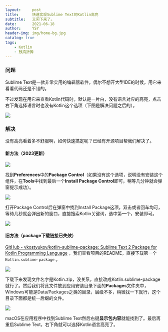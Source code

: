 ```yaml
---
layout:     post
title:      快速实现Sublime Text的Kotlin高亮
subtitle:   又闲下来了。
date:       2021-06-18
author:     YSY
header-img: img/home-bg.jpg
catalog: true
tags:
    - Kotlin
    - 鼓捣折腾
---
```


### 问题

Sublime Text是一款非常实用的编辑器软件，偶尔不想开大型IDE的时候，用它来看看代码还是不错的。

不过发现在用它来查看Kotlin代码时，默认是一片白，没有语言对应的高亮，点击右下角选择语言时也没有Kotlin这个选项（下图是解决问题之后的）。

![](https://blog.ysy950803.top/img/posts/011bfe859b0040145dc70d8350884280.webp)

### 解决

没有高亮看着多不舒服啊，如何快速搞定呢？已经有开源项目帮我们解决了。

#### 新方法（2023更新）

![](https://blog.ysy950803.top/img/posts/1f39488fd9c012c2ee97e514dc521a33.webp)

找到**Preferences**中的**Package Control**（如果没有这个选项，说明没有安装这个组件，在**Tools**中找到最后一个**Install Package Control**即可，稍等几分钟就会弹窗提示成功）。

![](https://blog.ysy950803.top/img/posts/04c66844ac7e1122fbb968433de7a126.webp)

打开Package Control后在弹窗中找到Install Package这项，双击或者回车均可，等待几秒就会弹出新的窗口，直接搜索Kotlin关键词，选中第一个，安装即可。

![](https://blog.ysy950803.top/img/posts/12b0814df2fcaf3d3e310ca6546a64c8.webp)

#### 旧方法（package下载链接已失效）

[GitHub - vkostyukov/kotlin-sublime-package: Sublime Text 2 Package for Kotlin Programming Language](https://github.com/vkostyukov/kotlin-sublime-package) ，我们查看项目的README，直接下载第一个 `Kotlin.sublime-package` 。

![](https://blog.ysy950803.top/img/posts/501b914b05ad5e69c4d8952bdce2dabf.webp)

下载下来发现文件名字是Kotlin.zip，没关系，直接改成Kotlin.sublime-package就行了。然后我们将此文件放到应用安装目录下面的**Packages**文件夹中，Windows可能是Data/Packages之类的目录，层级不多，稍微找一下就行，这个目录下面都是统一后缀的文件。

![](https://blog.ysy950803.top/img/posts/731fa9ac494266c11dc7e026b5daa98f.webp)

macOS在应用程序中找到Sublime Text然后右键**显示包内容**就能找到了。最后再重启Sublime Text，右下角就可以选择Kotlin语言高亮了。
